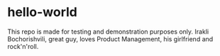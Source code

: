 # hello-world
This repo is made for testing and demonstration purposes only.
Irakli Bochorishvili, great guy, loves Product Management, his girlfriend and rock'n'roll.
